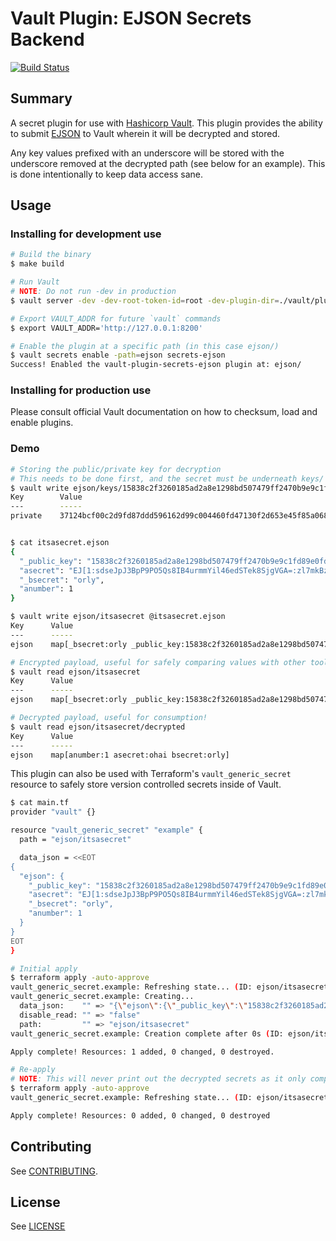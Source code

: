 # Vault Plugin: EJSON Secrets Backend

[![Build Status](https://travis-ci.com/Shopify/vault-plugin-secrets-ejson.svg?branch=master)](https://travis-ci.com/Shopify/vault-plugin-secrets-ejson)

## Summary

A secret plugin for use with [Hashicorp Vault](https://www.github.com/hashicorp/vault). This plugin provides the ability to submit [EJSON](https://github.com/Shopify/ejson) to Vault wherein it will be decrypted and stored.

Any key values prefixed with an underscore will be stored with the underscore removed at the decrypted path (see below for an example). This is done intentionally to keep data access sane.

## Usage

### Installing for development use

```bash
# Build the binary
$ make build

# Run Vault
# NOTE: Do not run -dev in production
$ vault server -dev -dev-root-token-id=root -dev-plugin-dir=./vault/plugins

# Export VAULT_ADDR for future `vault` commands
$ export VAULT_ADDR='http://127.0.0.1:8200'

# Enable the plugin at a specific path (in this case ejson/)
$ vault secrets enable -path=ejson secrets-ejson
Success! Enabled the vault-plugin-secrets-ejson plugin at: ejson/
```

### Installing for production use
Please consult official Vault documentation on how to checksum, load and enable plugins.

### Demo

```bash
# Storing the public/private key for decryption
# This needs to be done first, and the secret must be underneath keys/
$ vault write ejson/keys/15838c2f3260185ad2a8e1298bd507479ff2470b9e9c1fd89e0fdfefe2959f56 private="37124bcf00c2d9fd87ddd596162d99c004460fd47130f2d653e45f85a0681cf0"
Key        Value
---        -----
private    37124bcf00c2d9fd87ddd596162d99c004460fd47130f2d653e45f85a0681cf0


$ cat itsasecret.ejson
{
  "_public_key": "15838c2f3260185ad2a8e1298bd507479ff2470b9e9c1fd89e0fdfefe2959f56",
  "asecret": "EJ[1:sdseJpJ3BpP9PO5Qs8IB4urmmYil46edSTek8SjgVGA=:zl7mkBzL4g2d0PE3hPucmfbDjf3aDK7K:iryi3H7wRGWvUI8kjfWLtP3sFiw=]",
  "_bsecret": "orly",
  "anumber": 1
}

$ vault write ejson/itsasecret @itsasecret.ejson
Key      Value
---      -----
ejson    map[_bsecret:orly _public_key:15838c2f3260185ad2a8e1298bd507479ff2470b9e9c1fd89e0fdfefe2959f56 anumber:1 asecret:EJ[1:sdseJpJ3BpP9PO5Qs8IB4urmmYil46edSTek8SjgVGA=:zl7mkBzL4g2d0PE3hPucmfbDjf3aDK7K:iryi3H7wRGWvUI8kjfWLtP3sFiw=]]

# Encrypted payload, useful for safely comparing values with other tools (e.g. Terraform)
$ vault read ejson/itsasecret
Key      Value
---      -----
ejson    map[_bsecret:orly _public_key:15838c2f3260185ad2a8e1298bd507479ff2470b9e9c1fd89e0fdfefe2959f56 anumber:1 asecret:EJ[1:sdseJpJ3BpP9PO5Qs8IB4urmmYil46edSTek8SjgVGA=:zl7mkBzL4g2d0PE3hPucmfbDjf3aDK7K:iryi3H7wRGWvUI8kjfWLtP3sFiw=]]

# Decrypted payload, useful for consumption!
$ vault read ejson/itsasecret/decrypted
Key      Value
---      -----
ejson    map[anumber:1 asecret:ohai bsecret:orly]
```

This plugin can also be used with Terraform's `vault_generic_secret` resource to safely store version controlled secrets inside of Vault.

```bash
$ cat main.tf
provider "vault" {}

resource "vault_generic_secret" "example" {
  path = "ejson/itsasecret"

  data_json = <<EOT
{
  "ejson": {
    "_public_key": "15838c2f3260185ad2a8e1298bd507479ff2470b9e9c1fd89e0fdfefe2959f56",
    "asecret": "EJ[1:sdseJpJ3BpP9PO5Qs8IB4urmmYil46edSTek8SjgVGA=:zl7mkBzL4g2d0PE3hPucmfbDjf3aDK7K:iryi3H7wRGWvUI8kjfWLtP3sFiw=]",
    "_bsecret": "orly",
    "anumber": 1
  }
}
EOT
}

# Initial apply
$ terraform apply -auto-approve
vault_generic_secret.example: Refreshing state... (ID: ejson/itsasecret)
vault_generic_secret.example: Creating...
  data_json:    "" => "{\"ejson\":{\"_public_key\":\"15838c2f3260185ad2a8e1298bd507479ff2470b9e9c1fd89e0fdfefe2959f56\",\"anumber\":1,\"asecret\":\"EJ[1:dPD6H7zfvJRwpJEIixW4HmZOSr+Mwi68Dtp0h+w5fAM=:lsAK/idjgbFagIWHIooBmVsTwFO1xr/1:cyzQwFGgAnMH24wVTwQKpSAw0V2vFQsD7x329g==]\",\"_bsecret\":\"orly\",\"anumber\":\"1\"}}"
  disable_read: "" => "false"
  path:         "" => "ejson/itsasecret"
vault_generic_secret.example: Creation complete after 0s (ID: ejson/itsasecret)

Apply complete! Resources: 1 added, 0 changed, 0 destroyed.

# Re-apply
# NOTE: This will never print out the decrypted secrets as it only compares the encrypted payload
$ terraform apply -auto-approve
vault_generic_secret.example: Refreshing state... (ID: ejson/itsasecret)

Apply complete! Resources: 0 added, 0 changed, 0 destroyed
```

## Contributing

See [CONTRIBUTING](./CONTRIBUTING.md).

## License

See [LICENSE](./LICENSE)

